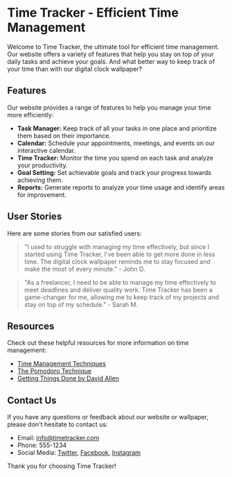 <!--font:Poppins-->

# Time Tracker - Efficient Time Management

Welcome to Time Tracker, the ultimate tool for efficient time management. Our website offers a variety of features that help you stay on top of your daily tasks and achieve your goals. And what better way to keep track of your time than with our digital clock wallpaper?

## Features

Our website provides a range of features to help you manage your time more efficiently:

- **Task Manager:** Keep track of all your tasks in one place and prioritize them based on their importance.
- **Calendar:** Schedule your appointments, meetings, and events on our interactive calendar.
- **Time Tracker:** Monitor the time you spend on each task and analyze your productivity.
- **Goal Setting:** Set achievable goals and track your progress towards achieving them.
- **Reports:** Generate reports to analyze your time usage and identify areas for improvement.

## User Stories

Here are some stories from our satisfied users:

> "I used to struggle with managing my time effectively, but since I started using Time Tracker, I've been able to get more done in less time. The digital clock wallpaper reminds me to stay focused and make the most of every minute." - John D.

> "As a freelancer, I need to be able to manage my time effectively to meet deadlines and deliver quality work. Time Tracker has been a game-changer for me, allowing me to keep track of my projects and stay on top of my schedule." - Sarah M.

## Resources

Check out these helpful resources for more information on time management:

- [Time Management Techniques](#)
- [The Pomodoro Technique](#)
- [Getting Things Done by David Allen](#)

## Contact Us

If you have any questions or feedback about our website or wallpaper, please don't hesitate to contact us:

- Email: info@timetracker.com
- Phone: 555-1234
- Social Media: [Twitter](#), [Facebook](#), [Instagram](#)

Thank you for choosing Time Tracker!

<!--

Write me content for website with wallpaper which alt text is:

"A wallpaper featuring a simple graphic of a digital clock or timer, with space for setting alarms and countdowns."

The name/title of the page should not be 1:1 copy of the alt text but rather a real content of the website which is using this wallpaper.

- Use markdown format 
- Start with heading
- Heading should be short and concise
- The content should look like a real website 
- The website should not be about the wallpaper, wallpaper is just a related background
- Heading should be contain work "wallpaper" or "background"
- Include real sections like references, contact, user stories, etc. use things relevant to the page purpose.
- Feel free to use structure like headings, bullets, numbering, blockquotes, paragraphs, horizontal lines, etc.
- You can use formatting like bold or _italic_
- You can include UTF-8 emojis
- Links should be only #hash anchors (and you can refer to the document itself)
- Do not include images


---


Write me content for website with wallpaper which alt text is:

"A wallpaper featuring a simple graphic of a digital clock or timer, with space for setting alarms and countdowns."

The name/title of the page should not be 1:1 copy of the alt text but rather a real content of the website which is using this wallpaper.

- Use markdown format 
- Start with heading
- Heading should be short and concise
- The content should look like a real website 
- The website should not be about the wallpaper, wallpaper is just a related background
- Heading should be contain work "wallpaper" or "background"
- Include real sections like references, contact, user stories, etc. use things relevant to the page purpose.
- Feel free to use structure like headings, bullets, numbering, blockquotes, paragraphs, horizontal lines, etc.
- You can use formatting like bold or _italic_
- You can include UTF-8 emojis
- Links should be only #hash anchors (and you can refer to the document itself)
- Do not include images


---


# Time Tracker - A Simple and Effective Way to Manage Your Time

Welcome to Time Tracker, the ultimate tool for managing your time effectively. Our website offers a range of features that help you stay on top of your daily tasks and achieve your goals. And what better way to keep track of your time than with our wallpaper featuring a simple graphic of a digital clock or timer, with space for setting alarms and countdowns.

## Features

Our website offers a variety of features to help you manage your time more efficiently:

- **Task Manager:** Keep track of all your tasks in one place and prioritize them based on their importance.
- **Calendar:** Schedule your appointments, meetings, and events on our interactive calendar.
- **Time Tracker:** Monitor the time you spend on each task and analyze your productivity.
- **Goal Setting:** Set achievable goals and track your progress towards achieving them.
- **Reports:** Generate reports to analyze your time usage and identify areas for improvement.

## User Stories

Here are some stories from our satisfied users:

> "I used to struggle with managing my time effectively, but since I started using Time Tracker, I've been able to get more done in less time. The wallpaper with the digital clock reminds me to stay focused and make the most of every minute." - John D.

> "As a freelancer, I need to be able to manage my time effectively to meet deadlines and deliver quality work. Time Tracker has been a game-changer for me, allowing me to keep track of my projects and stay on top of my schedule." - Sarah M.

## References

Check out these helpful resources for more information on time management:

- [Time Management Techniques](#)
- [The Pomodoro Technique](#)
- [Getting Things Done by David Allen](#)

## Contact Us

If you have any questions or feedback about our website or wallpaper, please don't hesitate to contact us:

- Email: info@timetracker.com
- Phone: 555-1234
- Social Media: [Twitter](#), [Facebook](#), [Instagram](#)

Thank you for choosing Time Tracker!


---


Heading is too long, rewrite whole content.


---


# Time Tracker - Manage Your Time Effectively

Welcome to Time Tracker, the ultimate tool for managing your time effectively. Our website offers a range of features that help you stay on top of your daily tasks and achieve your goals. And what better way to keep track of your time than with our digital clock wallpaper?

## Features

Our website offers a variety of features to help you manage your time more efficiently:

- **Task Manager:** Keep track of all your tasks in one place and prioritize them based on their importance.
- **Calendar:** Schedule your appointments, meetings, and events on our interactive calendar.
- **Time Tracker:** Monitor the time you spend on each task and analyze your productivity.
- **Goal Setting:** Set achievable goals and track your progress towards achieving them.
- **Reports:** Generate reports to analyze your time usage and identify areas for improvement.

## User Stories

Here are some stories from our satisfied users:

> "I used to struggle with managing my time effectively, but since I started using Time Tracker, I've been able to get more done in less time. The digital clock wallpaper reminds me to stay focused and make the most of every minute." - John D.

> "As a freelancer, I need to be able to manage my time effectively to meet deadlines and deliver quality work. Time Tracker has been a game-changer for me, allowing me to keep track of my projects and stay on top of my schedule." - Sarah M.

## Resources

Check out these helpful resources for more information on time management:

- [Time Management Techniques](#)
- [The Pomodoro Technique](#)
- [Getting Things Done by David Allen](#)

## Contact Us

If you have any questions or feedback about our website or wallpaper, please don't hesitate to contact us:

- Email: info@timetracker.com
- Phone: 555-1234
- Social Media: [Twitter](#), [Facebook](#), [Instagram](#)

Thank you for choosing Time Tracker!


---


Heading is too long, rewrite whole content.


---


# Time Tracker - Efficiently Manage Your Time

Welcome to Time Tracker, the ultimate tool for efficiently managing your time. Our website offers a range of features that help you stay on top of your daily tasks and achieve your goals. And what better way to keep track of your time than with our digital clock wallpaper?

## Features

Our website offers a variety of features to help you manage your time more efficiently:

- **Task Manager:** Keep track of all your tasks in one place and prioritize them based on their importance.
- **Calendar:** Schedule your appointments, meetings, and events on our interactive calendar.
- **Time Tracker:** Monitor the time you spend on each task and analyze your productivity.
- **Goal Setting:** Set achievable goals and track your progress towards achieving them.
- **Reports:** Generate reports to analyze your time usage and identify areas for improvement.

## User Stories

Here are some stories from our satisfied users:

> "I used to struggle with managing my time effectively, but since I started using Time Tracker, I've been able to get more done in less time. The digital clock wallpaper reminds me to stay focused and make the most of every minute." - John D.

> "As a freelancer, I need to be able to manage my time effectively to meet deadlines and deliver quality work. Time Tracker has been a game-changer for me, allowing me to keep track of my projects and stay on top of my schedule." - Sarah M.

## Resources

Check out these helpful resources for more information on time management:

- [Time Management Techniques](#)
- [The Pomodoro Technique](#)
- [Getting Things Done by David Allen](#)

## Contact Us

If you have any questions or feedback about our website or wallpaper, please don't hesitate to contact us:

- Email: info@timetracker.com
- Phone: 555-1234
- Social Media: [Twitter](#), [Facebook](#), [Instagram](#)

Thank you for choosing Time Tracker!


---


Heading is too long, rewrite whole content.


---


# Time Tracker - Efficient Time Management

Welcome to Time Tracker, the ultimate tool for efficient time management. Our website offers a variety of features that help you stay on top of your daily tasks and achieve your goals. And what better way to keep track of your time than with our digital clock wallpaper?

## Features

Our website provides a range of features to help you manage your time more efficiently:

- **Task Manager:** Keep track of all your tasks in one place and prioritize them based on their importance.
- **Calendar:** Schedule your appointments, meetings, and events on our interactive calendar.
- **Time Tracker:** Monitor the time you spend on each task and analyze your productivity.
- **Goal Setting:** Set achievable goals and track your progress towards achieving them.
- **Reports:** Generate reports to analyze your time usage and identify areas for improvement.

## User Stories

Here are some stories from our satisfied users:

> "I used to struggle with managing my time effectively, but since I started using Time Tracker, I've been able to get more done in less time. The digital clock wallpaper reminds me to stay focused and make the most of every minute." - John D.

> "As a freelancer, I need to be able to manage my time effectively to meet deadlines and deliver quality work. Time Tracker has been a game-changer for me, allowing me to keep track of my projects and stay on top of my schedule." - Sarah M.

## Resources

Check out these helpful resources for more information on time management:

- [Time Management Techniques](#)
- [The Pomodoro Technique](#)
- [Getting Things Done by David Allen](#)

## Contact Us

If you have any questions or feedback about our website or wallpaper, please don't hesitate to contact us:

- Email: info@timetracker.com
- Phone: 555-1234
- Social Media: [Twitter](#), [Facebook](#), [Instagram](#)

Thank you for choosing Time Tracker!


---


Write me a Google font which is best fitting for the website.

Pick from the list:
- IBM Plex Sans
- Roboto
- Orbitron
- Futura
- Raleway
- Alegreya
- Lobster
- Great Vibes
- Open Sans
- Barlow Condensed
- Exo 2
- Poppins
- Dancing Script
- Inter
- Lato
- Montserrat
- Playfair Display


Write just the font name nothing else.


---


Poppins

-->
